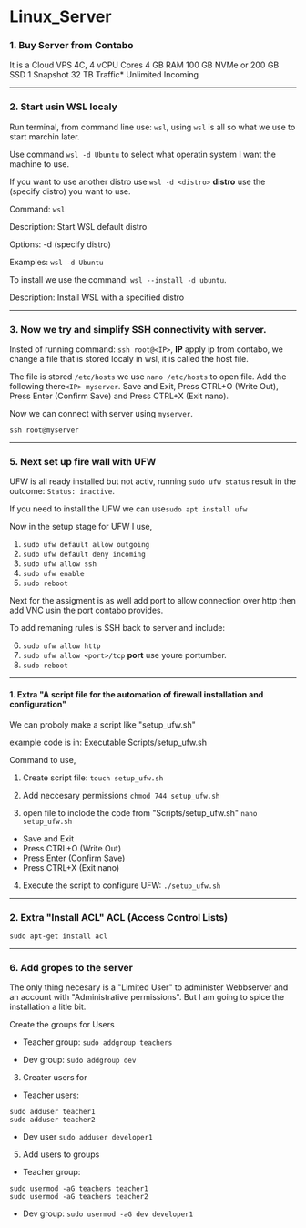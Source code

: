 # Linux_Server

### 1. Buy Server from Contabo

It is a Cloud VPS 4C,
4 vCPU Cores
4 GB RAM
100 GB NVMe
or 200 GB SSD
1 Snapshot
32 TB Traffic*
Unlimited Incoming

---

### 2. Start usin WSL localy

Run terminal, from command line use: `wsl`, using `wsl` is all so what we use to start marchin later. 

Use command `wsl -d Ubuntu` to select what operatin system I want the machine to use. 

If you want to use another distro use `wsl -d <distro>` **distro** use the (specify distro) you want to use.

Command:
`wsl`

Description: 
Start WSL default distro

Options:
-d <distro> (specify distro)

Examples:
`wsl -d Ubuntu`

To install we use the command: `wsl --install -d ubuntu`.

Description: 
Install WSL with a specified distro


---

### 3. Now we try and simplify SSH connectivity with server.

Insted of running command: `ssh root@<IP>`, **IP** apply ip from contabo, we change a file that is stored localy in wsl, it is called the host file.

The file is stored  `/etc/hosts` we use `nano /etc/hosts` to open file. Add the following there`<IP> myserver`. Save and Exit, Press CTRL+O (Write Out), Press Enter (Confirm Save) and Press CTRL+X (Exit nano). 

Now we can connect with server using `myserver`.

```
ssh root@myserver
```

---

### 5. Next set up fire wall with UFW

UFW is all ready installed but not activ, running `sudo ufw status` result in the outcome: `Status: inactive`.

If you need to install the UFW we can use`sudo apt install ufw`

Now in the setup stage for UFW I use,

1. ```sudo ufw default allow outgoing```
2. ```sudo ufw default deny incoming```
3. ```sudo ufw allow ssh```																							
4. ```sudo ufw enable```																			
5. ```sudo reboot```

Next for the assigment is as well add port to allow connection over http then add VNC usin the port contabo provides. 

To add remaning rules is SSH back to server and include:

6. ```sudo ufw allow http```																					
7. ```sudo ufw allow <port>/tcp``` **port** use youre portumber.
8. ```sudo reboot```

---

#### 1. Extra "A script file for the automation of firewall installation and configuration"

We can proboly make a script like "setup_ufw.sh"

example code is in: Executable Scripts/setup_ufw.sh

Command to use,

1. Create script file:
```touch setup_ufw.sh```

2. Add neccesary permissions
```chmod 744 setup_ufw.sh```

3. open file to inclode the code from "Scripts/setup_ufw.sh"
```nano setup_ufw.sh```
- Save and Exit
- Press CTRL+O (Write Out)
- Press Enter (Confirm Save)
- Press CTRL+X (Exit nano)

4. Execute the script to configure UFW:
```./setup_ufw.sh```

---

### 2. Extra "Install ACL" ACL (Access Control Lists)
```
sudo apt-get install acl
```
---

### 6. Add gropes to the server

The only thing necesary is a "Limited User" to administer Webbserver and an account with "Administrative permissions". But I am going to spice the installation a litle bit.

Create the groups for Users
- Teacher group:
```sudo addgroup teachers```

- Dev group:
```sudo addgroup dev```

3. Creater users for
- Teacher users:
```
sudo adduser teacher1
sudo adduser teacher2
```

- Dev user
```sudo adduser developer1```


5. Add users to groups
- Teacher group:
```
sudo usermod -aG teachers teacher1
sudo usermod -aG teachers teacher2
```

- Dev group:
```sudo usermod -aG dev developer1```



